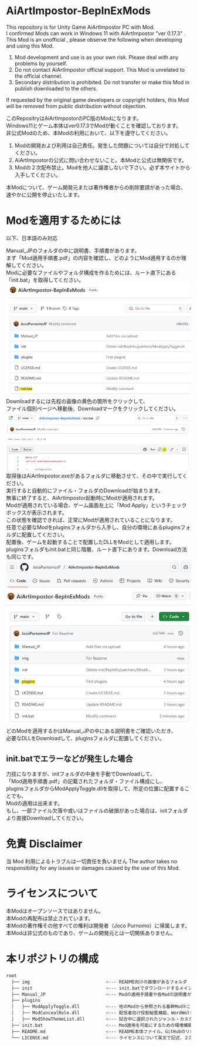 # AiArtImpostor-BepInExMods
This repository is for Unity Game AiArtImpostor PC with Mod.  
I confirmed Mods can work in Windows 11 with AiArtImpostor "ver 0.17.3" .  
This Mod is an unofficial , please observe the following when developing and using this Mod.  

1. Mod development and use is as your own risk. Please deal with any problems by yourself.  
2. Do not contact AiArtImpostor official support. This Mod is unrelated to the official channel.  
3. Secondary distribution is prohibited. Do not transfer or make this Mod in publish downloaded to the others.  

If requested by the original game developers or copyright holders, this Mod will be removed from public distribution without objection.

このRepositryはAiArtImpostorのPC版のModになります。  
Windows11とゲーム本体はver0.17.3でModが動くことを確認しております。  
非公式Modのため、本Modの利用において、以下を遵守してください。  

1. Modの開発および利用は自己責任。発生した問題については自分で対処してください。  
2. AiArtImpostorの公式に問い合わせないこと。本Modと公式は無関係です。  
3. Modの２次配布禁止。Modを他人に譲渡しないで下さい。必ず本サイトから入手してください。  

本Modについて、ゲーム開発元または著作権者からの削除要請があった場合、速やかに公開を停止いたします。

# Modを適用するためには
以下、日本語のみ対応  

Manual_JPのフォルダの中に説明書、手順書があります。  
まず「Mod適用手順書.pdf」の内容を確認し、どのようにMod適用するのか理解してください。  
Modに必要なファイルやフォルダ構成を作るためには、ルート直下にある「init.bat」を取得してください。  
![devcon1](img/init.bat_path.jpg)  
Downloadするには先程の画像の黄色の箇所をクリックして、  
ファイル個別ページへ移動後、Downloadマークをクリックしてください。  
![devcon2](img/init.bat_dl.jpg) 
取得後はAiArtImpostor.exeがあるフォルダに移動させて、その中で実行してください。  
実行すると自動的にファイル・フォルダのDownloadが始まります。  
無事に終了すると、AiArtImpostor起動時にModが適用されます。  
Modが適用されている場合、ゲーム画面左上に「Mod Apply」というチェックボックスが表示されます。  
この状態を確認できれば、正常にModが適用されていることになります。  
任意で必要なModをpluginsフォルダから入手し、自分の環境にあるpluginsフォルダに配置してください。  
配置後、ゲームを起動することで配置したDLLをModとして適用します。  
pluginsフォルダもinit.batと同じ階層、ルート直下にあります。Download方法も同じです。  
![devcon3](img/plugins_path.jpg)  
どのModを適用するかはManual_JPの中にある説明書をご確認いただき、  
必要なDLLをDownloadして、pluginsフォルダに配置してください。

## init.batでエラーなどが発生した場合
力技になりますが、initフォルダの中身を手動でDownloadして、  
「Mod適用手順書.pdf」の記載されたフォルダ・ファイル構成にし、  
pluginsフォルダからModApplyToggle.dllを取得して、所定の位置に配置することでも、  
Modの適用は出来ます。  
もし、一部ファイル欠落や或いはファイルの破損があった場合は、initフォルダより直接Downloadしてください。  

# 免責 Disclaimer
当 Mod 利用によるトラブルは一切責任を負いません
The author takes no responsibility for any issues or damages caused by the use of this Mod.

# ライセンスについて
本Modはオープンソースではありません。  
本Modの再配布は禁止されています。  
本Modの著作権その他すべての権利は開発者（Joco Purnomo）に帰属します。  
本Modは非公式のものであり、ゲームの開発元とは一切関係ありません。  

# 本リポジトリの構成
```bash
root
  ├── img                             <--- README向けの画像があるフォルダ
  ├── init                            <--- init.batでダウンロードするメイン対象フォルダ
  ├── Manual_JP                       <--- Modの適用手順書や各Modの説明書がある
  ├── plugins                         
  │   ├── ModApplyToggle.dll          <--- 他のModから参照される基幹Mod※これは環境構築時に自動的に適用されます。これがないと他のModも動きません
  │   ├── ModConcealRole.dll          <--- 配信者向け役割秘匿機能、WordWolfモードで遊ぶ機能を追加する
  │   ├── ModShowThemeList.dll        <--- 試合中に選択されたジャンル・カスタムお題の一覧を確認できる機能を追加する
  ├── init.bat                        <--- Mod適用を可能にするための環境構築・インストールBat
  ├── README.md                       <--- README本体ファイル。GitHubのリポジトリはこれを読み込んでWelcomeページとする
  └── LICENSE.md                      <--- ライセンスについて英文で記述、２次配布禁止などを記載
